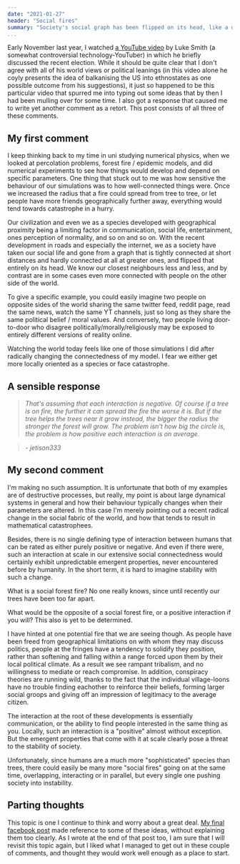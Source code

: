 ```yaml
---
date: "2021-01-27"
header: "Social fires"
summary: "Society's social graph has been flipped on its head, like a dry forest woven thick with fuses connecting distant trees."
...
```


Early November last year, I watched [a YouTube video](https://youtu.be/YVDLNFEuvEI) by Luke Smith (a somewhat controversial technology-YouTuber) in which he briefly discussed the recent election. While it should be quite clear that I don't agree with all of his world views or political leanings (in this video alone he coyly presents the idea of balkanising the US into ethnostates as one possible outcome from his suggestions), it just so happened to be this particular video that spurred me into typing out some ideas that by then I had been mulling over for some time. I also got a response that caused me to write yet another comment as a retort. This post consists of all three of these comments.

## My first comment

I keep thinking back to my time in uni studying numerical physics, when we looked at percolation problems, forest fire / epidemic models, and did numerical experiments to see how things would develop and depend on specific parameters. One thing that stuck out to me was how sensitive the behaviour of our simulations was to how well-connected things were. Once we increased the radius  that a fire could spread from tree to tree, or let people have more friends geographically further away, everything would tend towards catastrophe in a hurry.

Our civilization and even we as a species developed with geographical proximity being a limiting factor in communication, social life, entertainment, ones perception of normality, and so on and so on. With the recent development in roads and especially the internet, we as a society have taken our social life and gone from a graph that is tightly connected at short distances and hardly connected at all at greater ones, and flipped that entirely on its head. We know our closest neighbours less and less, and by contrast are in some cases even more connected with people on the other side of the world.

To give a specific example, you could easily imagine two people on opposite sides of the world sharing the same twitter feed, reddit page, read the same news, watch the same YT channels, just so long as they share the same political belief / moral values. And conversely, two people living door-to-door who disagree politically/morally/religiously may be exposed to entirely different versions of reality online.

Watching the world today feels like one of those simulations I did after radically changing the connectedness of my model. I fear we either get more locally oriented as a species or face catastrophe.

## A sensible response

> *That's assuming that each interaction is negative. Of course if a tree is on fire, the further it can spread the fire the worse it is. But if the tree helps the trees near it grow instead, the bigger the radius the stronger the forest will grow. The problem isn't how big the circle is, the problem is how positive each interaction is on average.*

> *- jetison333*

## My second comment

I'm making no such assumption. It is unfortunate that both of my examples are of destructive processes, but really, my point is about large dynamical systems in general and how their behaviour typically changes when their parameters are altered. In this case I'm merely pointing out a recent radical change in the social fabric of the world, and how that tends to result in mathematical catastrophees.

Besides, there is no single defining type of interaction between humans that can be rated as either purely positive or negative. And even if there were, such an interaction at scale in our extensive social connectedness would certainly exhibit unpredictable emergent properties, never encountered before by humanity. In the short term, it is hard to imagine stability with such a change.

What is a social forest fire? No one really knows, since until recently our trees have been too far apart.

What would be the opposite of a social forest fire, or a positive interaction if you will? This also is yet to be determined.

I have hinted at one potential fire that we are seeing though. As people have been freed from geographical limitations on with whom they may discuss politics, people at the fringes have a tendency to solidify they position, rather than softening and falling within a range forced upon them by their local political climate. As a result we see rampant tribalism, and no willingness to mediate or reach compromise. In addition, conspiracy theories are running wild, thanks to the fact that the individual village-loons have no trouble finding eachother to reinforce their beliefs, forming larger social groops and giving off an impression of legitimacy to the average citizen.

The interaction at the root of these developments is essentially communication, or the ability to find people interested in the same thing as you. Locally, such an interaction is a "positive" almost without exception. But the emergent properties that come with it at scale clearly pose a threat to the stability of society.

Unfortunately, since humans are a much more "sophisticated" species than trees, there could easily be many more "social fires" going on at the same time, overlapping, interacting or in parallel, but every single one pushing society into instability.

## Parting thoughts

This topic is one I continue to think and worry about a great deal. [My final facebook post](#2021-01-07) made reference to some of these ideas, without explaining them too clearly. As I wrote at the end of that post too, I am sure that I will revisit this topic again, but I liked what I managed to get out in these couple of comments, and thought they would work well enough as a place to start.
